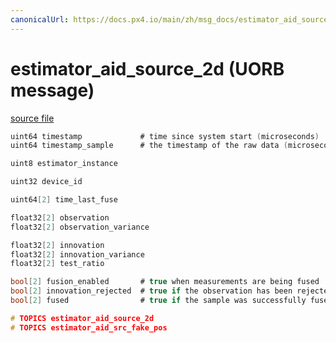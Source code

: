 ```yaml
---
canonicalUrl: https://docs.px4.io/main/zh/msg_docs/estimator_aid_source_2d
---
```


# estimator_aid_source_2d (UORB message)



[source file](https://github.com/PX4/PX4-Autopilot/blob/release/1.13/msg/estimator_aid_source_2d.msg)

```c
uint64 timestamp             # time since system start (microseconds)
uint64 timestamp_sample      # the timestamp of the raw data (microseconds)

uint8 estimator_instance

uint32 device_id

uint64[2] time_last_fuse

float32[2] observation
float32[2] observation_variance

float32[2] innovation
float32[2] innovation_variance
float32[2] test_ratio

bool[2] fusion_enabled       # true when measurements are being fused
bool[2] innovation_rejected  # true if the observation has been rejected
bool[2] fused                # true if the sample was successfully fused

# TOPICS estimator_aid_source_2d
# TOPICS estimator_aid_src_fake_pos

```
